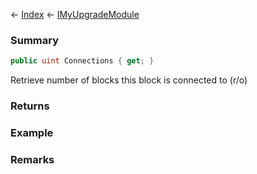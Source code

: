 ← [Index](Api-Index) ← [IMyUpgradeModule](Sandbox.ModAPI.Ingame.IMyUpgradeModule)

### Summary

```csharp
public uint Connections { get; }
```

Retrieve number of blocks this block is connected to (r/o)

### Returns

### Example

### Remarks

